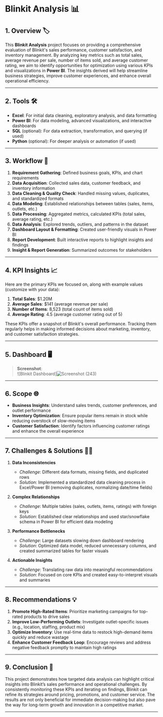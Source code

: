 # Blinkit Analysis 📊



## 1. Overview 🏷️
This **Blinkit Analysis** project focuses on providing a comprehensive evaluation of Blinkit's sales performance, customer satisfaction, and inventory management. By analyzing key metrics such as total sales, average revenue per sale, number of items sold, and average customer rating, we aim to identify opportunities for optimization using various KPIs and visualizations in **Power BI**. The insights derived will help streamline business strategies, improve customer experiences, and enhance overall operational efficiency.

---

## 2. Tools 🛠️
- **Excel**: For initial data cleaning, exploratory analysis, and data formatting  
- **Power BI**: For data modeling, advanced visualizations, and interactive dashboards  
- **SQL** (optional): For data extraction, transformation, and querying (if used)  
- **Python** (optional): For deeper analysis or automation (if used)  

---

## 3. Workflow 🔄
1. **Requirement Gathering**: Defined business goals, KPIs, and chart requirements  
2. **Data Acquisition**: Collected sales data, customer feedback, and inventory information  
3. **Data Cleaning & Quality Check**: Handled missing values, duplicates, and standardized formats  
4. **Data Modeling**: Established relationships between tables (sales, items, outlets, etc.)  
5. **Data Processing**: Aggregated metrics, calculated KPIs (total sales, average rating, etc.)  
6. **Data Analysis**: Explored trends, outliers, and patterns in the dataset  
7. **Dashboard Layout & Formatting**: Created user-friendly visuals in Power BI  
8. **Report Development**: Built interactive reports to highlight insights and findings  
9. **Insight & Report Generation**: Summarized outcomes for stakeholders  

---

## 4. KPI Insights 📈
Here are the primary KPIs we focused on, along with example values (customize with your data):

1. **Total Sales**: \$1.20M  
2. **Average Sales**: \$141 (average revenue per sale)  
3. **Number of Items**: 8,523 (total count of items sold)  
4. **Average Rating**: 4.5 (average customer rating out of 5)

These KPIs offer a snapshot of Blinkit's overall performance. Tracking them regularly helps in making informed decisions about marketing, inventory, and customer satisfaction strategies.

---

## 5. Dashboard 🖥️
> **Screenshot**:  
> ![Blinkit Dashboard]![Screenshot (243)](https://github.com/user-attachments/assets/f24d0a0f-5b88-4360-80a8-0c69a57aea91)


---

## 6. Scope 🌐
- **Business Insights**: Understand sales trends, customer preferences, and outlet performance  
- **Inventory Optimization**: Ensure popular items remain in stock while reducing overstock of slow-moving items  
- **Customer Satisfaction**: Identify factors influencing customer ratings and enhance the overall experience  

---

## 7. Challenges & Solutions 🛑✅
1. **Data Inconsistencies**  
   - *Challenge*: Different data formats, missing fields, and duplicated rows  
   - *Solution*: Implemented a standardized data cleaning process in Excel/Power BI (removing duplicates, normalizing date/time fields)

2. **Complex Relationships**  
   - *Challenge*: Multiple tables (sales, outlets, items, ratings) with foreign keys  
   - *Solution*: Established clear relationships and used star/snowflake schema in Power BI for efficient data modeling

3. **Performance Bottlenecks**  
   - *Challenge*: Large datasets slowing down dashboard rendering  
   - *Solution*: Optimized data model, reduced unnecessary columns, and created summarized tables for faster visuals

4. **Actionable Insights**  
   - *Challenge*: Translating raw data into meaningful recommendations  
   - *Solution*: Focused on core KPIs and created easy-to-interpret visuals and summaries  

---

## 8. Recommendations 💡
1. **Promote High-Rated Items**: Prioritize marketing campaigns for top-rated products to drive sales  
2. **Improve Low-Performing Outlets**: Investigate outlet-specific issues (e.g., location, staffing, product mix)  
3. **Optimize Inventory**: Use real-time data to restock high-demand items quickly and reduce wastage  
4. **Enhance Customer Feedback Loop**: Encourage reviews and address negative feedback promptly to maintain high ratings  

---

## 9. Conclusion 🏁
This project demonstrates how targeted data analysis can highlight critical insights into Blinkit’s sales performance and operational challenges. By consistently monitoring these KPIs and iterating on findings, Blinkit can refine its strategies around pricing, promotions, and customer service. The results are not only beneficial for immediate decision-making but also pave the way for long-term growth and innovation in a competitive market.

---


